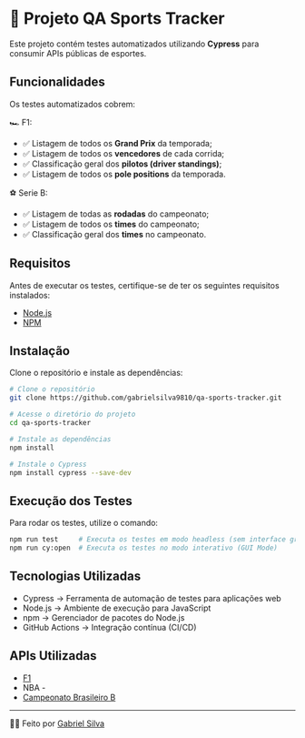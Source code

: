 # 🚀 Projeto QA Sports Tracker

Este projeto contém testes automatizados utilizando **Cypress** para consumir APIs públicas de esportes.

## Funcionalidades

Os testes automatizados cobrem:

🏎️ F1:
- ✅ Listagem de todos os **Grand Prix** da temporada;
- ✅ Listagem de todos os **vencedores** de cada corrida;
- ✅ Classificação geral dos **pilotos (driver standings)**;
- ✅ Listagem de todos os **pole positions** da temporada.

⚽ Serie B:
- ✅ Listagem de todas as **rodadas** do campeonato;
- ✅ Listagem de todos os **times** do campeonato;
- ✅ Classificação geral dos **times** no campeonato.

## Requisitos
Antes de executar os testes, certifique-se de ter os seguintes requisitos instalados:
- [Node.js](https://nodejs.org/)
- [NPM](https://www.npmjs.com/)

## Instalação

Clone o repositório e instale as dependências:

```sh
# Clone o repositório
git clone https://github.com/gabrielsilva9810/qa-sports-tracker.git

# Acesse o diretório do projeto
cd qa-sports-tracker

# Instale as dependências
npm install

# Instale o Cypress
npm install cypress --save-dev
```

## Execução dos Testes
Para rodar os testes, utilize o comando:
```sh
npm run test     # Executa os testes em modo headless (sem interface gráfica)  
npm run cy:open  # Executa os testes no modo interativo (GUI Mode)
```

## Tecnologias Utilizadas
- Cypress → Ferramenta de automação de testes para aplicações web
- Node.js → Ambiente de execução para JavaScript
- npm → Gerenciador de pacotes do Node.js
- GitHub Actions → Integração contínua (CI/CD) 

## APIs Utilizadas
- [F1](https://ergast.com/mrd/)
- NBA - 
- [Campeonato Brasileiro B](https://api-futebol.com.br/documentacao/campeonato) 

---
🤝🏻 Feito por [Gabriel Silva](https://www.linkedin.com/in/gabrielsilva9810/)